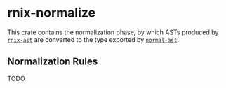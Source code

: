 # rnix-normalize
This crate contains the normalization phase, by which ASTs produced by [`rnix-ast`](../rnix-ast/) are converted to the type exported by [`normal-ast`](../normal-ast/).

## Normalization Rules
TODO